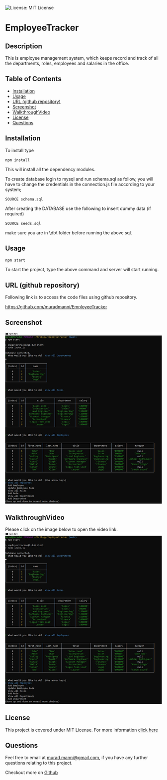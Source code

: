 
![License: MIT License](https://img.shields.io/badge/LICENSE-MIT%20License-green)
# EmployeeTracker

## Description
This is employee management system, which keeps record and track of all the departments, roles, employees and salaries in the office.
    
## Table of Contents
- [Installation](#installation)
- [Usage](#usage)
- [URL (github repository)](#urlrepo)
- [Screenshot](#screenshot)
- [WalkthroughVideo](#walkthroughvideo)
- [License](#license)
- [Questions](#questions)

## Installation  

To install type

    npm install

This will install all the dependency modules.

To create database login to mysql and run schema.sql as follow, you will have to change the credentials in the connection.js file according to your system;
    
    SOURCE schema.sql

After creating the DATABASE use the following to insert dummy data (if required)

    SOURCE seeds.sql

make sure you are in \db\ folder before running the above sql.
      
## Usage      
    npm start

To start the project, type the above command and server will start running.

## URL (github repository)<a name="urlrepo"></a>

Following link is to access the code files using github repository.

https://github.com/muradmanni/EmployeeTracker

## Screenshot

![homepage image](/assets/images/screenshot.jpg)

## WalkthroughVideo

Please click on the image below to open the video link.
[![walkthrough video](/assets/images/screenshot.jpg)](https://youtu.be/9EjhEZQHg6U)

## License
This project is covered under MIT License. 
            For more information [click here](https://opensource.org/licenses/MIT)
      
## Questions
Feel free to email at murad.manni@gmail.com, if you have any further questions relating to this project.

Checkout more on [Github](https://github.com/muradmanni)
    